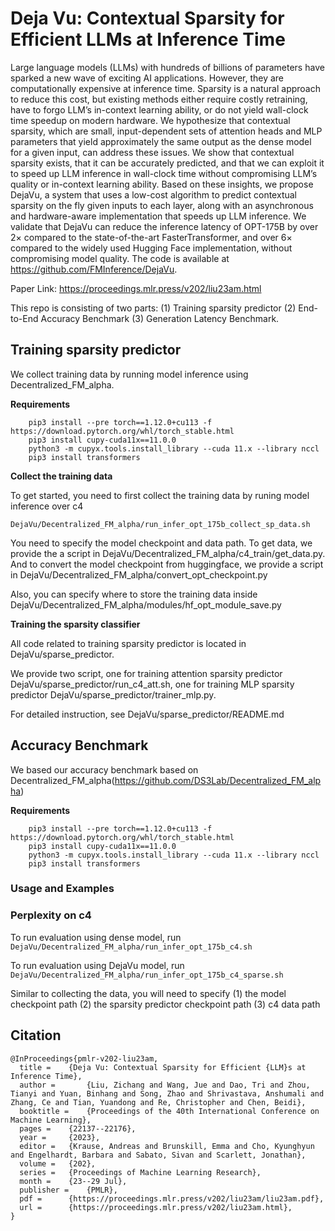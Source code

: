 # Deja Vu: Contextual Sparsity for Efficient LLMs at Inference Time

Large language models (LLMs) with hundreds of billions of parameters have sparked a new wave of exciting AI applications. However, they are computationally expensive at inference time. Sparsity is a natural approach to reduce this cost, but existing methods either require costly retraining, have to forgo LLM’s in-context learning ability, or do not yield wall-clock time speedup on modern hardware. We hypothesize that contextual sparsity, which are small, input-dependent sets of attention heads and MLP parameters that yield approximately the same output as the dense model for a given input, can address these issues. We show that contextual sparsity exists, that it can be accurately predicted, and that we can exploit it to speed up LLM inference in wall-clock time without compromising LLM’s quality or in-context learning ability. Based on these insights, we propose DejaVu, a system that uses a low-cost algorithm to predict contextual sparsity on the fly given inputs to each layer, along with an asynchronous and hardware-aware implementation that speeds up LLM inference. We validate that DejaVu can reduce the inference latency of OPT-175B by over 2×
 compared to the state-of-the-art FasterTransformer, and over 6×
 compared to the widely used Hugging Face implementation, without compromising model quality. The code is available at https://github.com/FMInference/DejaVu.

Paper Link: https://proceedings.mlr.press/v202/liu23am.html


This repo is consisting of two parts: (1) Training sparsity predictor (2) End-to-End Accuracy Benchmark (3) Generation Latency Benchmark.

## Training sparsity predictor
We collect training data by running model inference using Decentralized_FM_alpha. 

**Requirements**


```
    pip3 install --pre torch==1.12.0+cu113 -f https://download.pytorch.org/whl/torch_stable.html
    pip3 install cupy-cuda11x==11.0.0
    python3 -m cupyx.tools.install_library --cuda 11.x --library nccl
    pip3 install transformers
```

**Collect the training data**

To get started, you need to first collect the training data by runing model inference over c4 

```
DejaVu/Decentralized_FM_alpha/run_infer_opt_175b_collect_sp_data.sh
```
You need to specify the model checkpoint and data path. To get data, we provide the a script in DejaVu/Decentralized_FM_alpha/c4_train/get_data.py. And to convert the model checkpoint from huggingface, we provide a script in DejaVu/Decentralized_FM_alpha/convert_opt_checkpoint.py

Also, you can specify where to store the training data inside DejaVu/Decentralized_FM_alpha/modules/hf_opt_module_save.py 

**Training the sparsity classifier**

All code related to training sparsity predictor is located in DejaVu/sparse_predictor.

We provide two script, one for training attention sparsity predictor DejaVu/sparse_predictor/run_c4_att.sh, one for training MLP sparsity predictor DejaVu/sparse_predictor/trainer_mlp.py. 

For detailed instruction, see DejaVu/sparse_predictor/README.md


## Accuracy Benchmark
We based our accuracy benchmark based on Decentralized_FM_alpha(https://github.com/DS3Lab/Decentralized_FM_alpha)

**Requirements**

```
    pip3 install --pre torch==1.12.0+cu113 -f https://download.pytorch.org/whl/torch_stable.html
    pip3 install cupy-cuda11x==11.0.0
    python3 -m cupyx.tools.install_library --cuda 11.x --library nccl
    pip3 install transformers
```
### Usage and Examples

### Perplexity on c4

To run evaluation using dense model, run 
```DejaVu/Decentralized_FM_alpha/run_infer_opt_175b_c4.sh```

To run evaluation using DejaVu model, run
```DejaVu/Decentralized_FM_alpha/run_infer_opt_175b_c4_sparse.sh```

Similar to collecting the data, you will need to specify 
(1) the model checkpoint path
(2) the sparsity predictor checkpoint path
(3) c4 data path


## Citation

```
@InProceedings{pmlr-v202-liu23am,
  title = 	 {Deja Vu: Contextual Sparsity for Efficient {LLM}s at Inference Time},
  author =       {Liu, Zichang and Wang, Jue and Dao, Tri and Zhou, Tianyi and Yuan, Binhang and Song, Zhao and Shrivastava, Anshumali and Zhang, Ce and Tian, Yuandong and Re, Christopher and Chen, Beidi},
  booktitle = 	 {Proceedings of the 40th International Conference on Machine Learning},
  pages = 	 {22137--22176},
  year = 	 {2023},
  editor = 	 {Krause, Andreas and Brunskill, Emma and Cho, Kyunghyun and Engelhardt, Barbara and Sabato, Sivan and Scarlett, Jonathan},
  volume = 	 {202},
  series = 	 {Proceedings of Machine Learning Research},
  month = 	 {23--29 Jul},
  publisher =    {PMLR},
  pdf = 	 {https://proceedings.mlr.press/v202/liu23am/liu23am.pdf},
  url = 	 {https://proceedings.mlr.press/v202/liu23am.html},
}
```